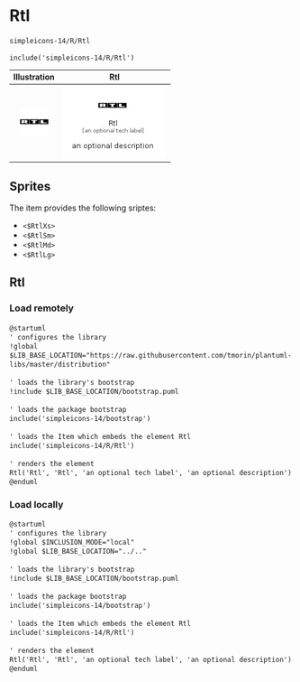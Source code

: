# Rtl


```text
simpleicons-14/R/Rtl
```

```text
include('simpleicons-14/R/Rtl')
```



| Illustration | Rtl |
| :---: | :---: |
| ![illustration for Illustration](../../simpleicons-14/R/Rtl.png) | ![illustration for Rtl](../../simpleicons-14/R/Rtl.Local.png) |



## Sprites
The item provides the following sriptes:

- `<$RtlXs>`
- `<$RtlSm>`
- `<$RtlMd>`
- `<$RtlLg>`





## Rtl

### Load remotely
```plantuml
@startuml
' configures the library
!global $LIB_BASE_LOCATION="https://raw.githubusercontent.com/tmorin/plantuml-libs/master/distribution"

' loads the library's bootstrap
!include $LIB_BASE_LOCATION/bootstrap.puml

' loads the package bootstrap
include('simpleicons-14/bootstrap')

' loads the Item which embeds the element Rtl
include('simpleicons-14/R/Rtl')

' renders the element
Rtl('Rtl', 'Rtl', 'an optional tech label', 'an optional description')
@enduml
```

### Load locally
```plantuml
@startuml
' configures the library
!global $INCLUSION_MODE="local"
!global $LIB_BASE_LOCATION="../.."

' loads the library's bootstrap
!include $LIB_BASE_LOCATION/bootstrap.puml

' loads the package bootstrap
include('simpleicons-14/bootstrap')

' loads the Item which embeds the element Rtl
include('simpleicons-14/R/Rtl')

' renders the element
Rtl('Rtl', 'Rtl', 'an optional tech label', 'an optional description')
@enduml
```

